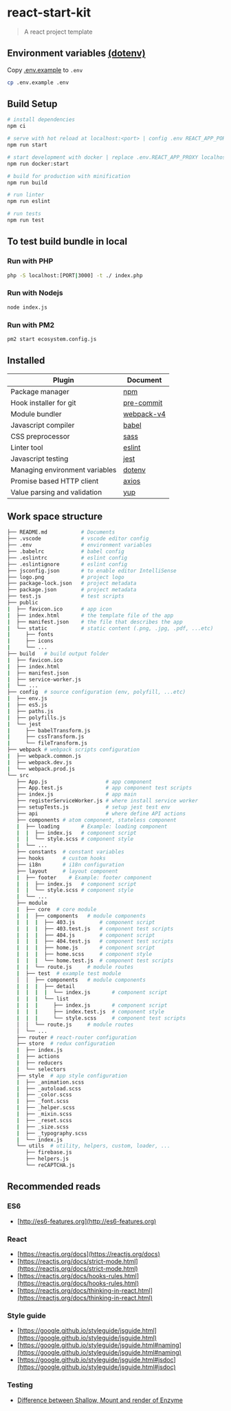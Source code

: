 # react-start-kit

> A react project template

## Environment variables [(dotenv)](https://www.npmjs.com/package/dotenv)

Copy [.env.example](https://github.com/danh20051995/react-start-kit/blob/master/.env.example) to `.env`

```bash
cp .env.example .env
```

## Build Setup

```bash
# install dependencies
npm ci

# serve with hot reload at localhost:<port> | config .env REACT_APP_PORT default 3000
npm run start

# start development with docker | replace .env.REACT_APP_PROXY localhost to host.docker.internal
npm run docker:start

# build for production with minification
npm run build

# run linter
npm run eslint

# run tests
npm run test
```

## To test build bundle in local

### Run with PHP

```bash
php -S localhost:[PORT|3000] -t ./ index.php
```

### Run with Nodejs

```bash
node index.js
```

### Run with PM2

```bash
pm2 start ecosystem.config.js
```


## Installed

|     Plugin          |     Document  |
|     ------------    |     -----------         |
| Package manager | [npm](https://www.npmjs.com/) |
| Hook installer for git | [pre-commit](https://github.com/observing/pre-commit) |
| Module bundler | [webpack-v4](https://v4.webpack.js.org/api) |
| Javascript compiler | [babel](https://babeljs.io/) |
| CSS preprocessor | [sass](https://sass-lang.com) |
| Linter tool | [eslint](https://eslint.org/) |
| Javascript testing | [jest](https://github.com/facebook/jest) |
| Managing environment variables | [dotenv](https://github.com/motdotla/dotenv) |
| Promise based HTTP client | [axios](https://github.com/axios/axios) |
| Value parsing and validation | [yup](https://www.npmjs.com/package/yup) |

## Work space structure

```bash
├── README.md           # Documents
├── .vscode             # vscode editor config
├── .env                # environment variables
├── .babelrc            # babel config
├── .eslintrc           # eslint config
├── .eslintignore       # eslint config
├── jsconfig.json       # to enable editor IntelliSense
├── logo.png            # project logo
├── package-lock.json   # project metadata
├── package.json        # project metadata
├── test.js             # test scripts
├── public
|  ├── favicon.ico      # app icon
|  ├── index.html       # the template file of the app
|  ├── manifest.json    # the file that describes the app
|  └── static           # static content (.png, .jpg, .pdf, ...etc)
|     ├── fonts
|     ├── icons
|     └── ...
├── build   # build output folder
|  ├── favicon.ico
|  ├── index.html
|  ├── manifest.json
|  ├── service-worker.js
|  └── ...
├── config  # source configuration (env, polyfill, ...etc)
|  ├── env.js
|  ├── es5.js
|  ├── paths.js
|  ├── polyfills.js
|  └── jest
|     ├── babelTransform.js
|     ├── cssTransform.js
|     └── fileTransform.js
├── webpack # webpack scripts configuration
|  ├── webpack.common.js
|  ├── webpack.dev.js
|  └── webpack.prod.js
└── src
   ├── App.js                   # app component
   ├── App.test.js              # app component test scripts
   ├── index.js                 # app main
   ├── registerServiceWorker.js # where install service worker
   ├── setupTests.js            # setup jest test env
   ├── api                      # where define API actions
   ├── components # atom component, stateless component
   |  ├── loading       # Example: loading component
   |  |  ├── index.js   # component script
   |  |  └── style.scss # component style
   |  └── ...
   ├── constants  # constant variables
   ├── hooks      # custom hooks
   ├── i18n       # i18n configuration
   ├── layout     # layout component
   |  ├── footer    # Example: footer component
   |  |  ├── index.js   # component script
   |  |  └── style.scss # component style
   |  └── ...
   ├── module
   |  ├── core  # core module
   |  |  ├── components   # module components
   |  |  |  ├── 403.js        # component script
   |  |  |  ├── 403.test.js   # component test scripts
   |  |  |  ├── 404.js        # component script
   |  |  |  ├── 404.test.js   # component test scripts
   |  |  |  ├── home.js       # component script
   |  |  |  ├── home.scss     # component style
   |  |  |  └── home.test.js  # component test scripts
   |  |  └── route.js     # module routes
   |  ├── test  # example test module
   │  │  ├── components   # module components
   |  |  |  ├── detail
   |  |  |  |  └── index.js       # component script
   |  |  |  └── list
   |  |  |     ├── index.js       # component script
   |  |  |     ├── index.test.js  # component style
   |  |  |     └── style.scss     # component test scripts
   │  │  └── route.js     # module routes
   │  └── ...
   ├── router # react-router configuration
   ├── store  # redux configuration
   |  ├── index.js
   |  ├── actions
   |  ├── reducers
   |  └── selectors
   ├── style  # app style configuration
   |  ├── _animation.scss
   |  ├── _autoload.scss
   |  ├── _color.scss
   |  ├── _font.scss
   |  ├── _helper.scss
   |  ├── _mixin.scss
   |  ├── _reset.scss
   |  ├── _size.scss
   |  ├── _typography.scss
   |  └── index.js
   └── utils  # utility, helpers, custom, loader, ...
      ├── firebase.js
      ├── helpers.js
      └── reCAPTCHA.js
```

## Recommended reads

### ES6

- [http://es6-features.org](http://es6-features.org)

### React

- [https://reactjs.org/docs](https://reactjs.org/docs)
- [https://reactjs.org/docs/strict-mode.html](https://reactjs.org/docs/strict-mode.html)
- [https://reactjs.org/docs/hooks-rules.html](https://reactjs.org/docs/hooks-rules.html)
- [https://reactjs.org/docs/thinking-in-react.html](https://reactjs.org/docs/thinking-in-react.html)

### Style guide

- [https://google.github.io/styleguide/jsguide.html](https://google.github.io/styleguide/jsguide.html)
- [https://google.github.io/styleguide/jsguide.html#naming](https://google.github.io/styleguide/jsguide.html#naming)
- [https://google.github.io/styleguide/jsguide.html#jsdoc](https://google.github.io/styleguide/jsguide.html#jsdoc)

### Testing

- [Difference between Shallow, Mount and render of Enzyme](https://gist.github.com/fokusferit/e4558d384e4e9cab95d04e5f35d4f913)
